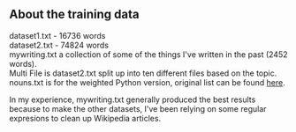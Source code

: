 ## About the training data

dataset1.txt - 16736 words<br>
dataset2.txt - 74824 words<br>
mywriting.txt a collection of some of the things I've written in the past (2452 words).<br>
Multi File is dataset2.txt split up into ten different files based on the topic.
nouns.txt is for the weighted Python version, original list can be found [here](https://github.com/psobko/Common-English-Nouns).

In my experience, mywriting.txt generally produced the best results because to make the other datasets, I've been relying on some regular expresions to clean up Wikipedia articles.
